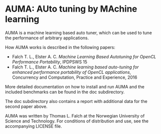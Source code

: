 AUMA: AUto tuning by MAchine learning
=====================================

AUMA is a machine learning based auto tuner, which can be used to tune the performance of arbitrary applications.

How AUMA works is described in the following papers:

* Falch T. L., Elster A. C. *Machine Learning Based Autotuning for OpenCL Performance Portability*, IPDPSWS 15
* Falch T. L., Elster A. C. *Machine learning based auto-tuning for enhanced performance portability of OpenCL applications*, Concurrency and Computation, Practice and Experience, 2016

More detailed documentation on how to install and run AUMA and the included benchmarks can be found in the doc subdirectory.

The doc subdirectory also contains a report with additional data for the second paper above.

AUMA was written by Thomas L. Falch at the Norwegian University of Science and Technology. For conditions of distribution and use, see the accompanying LICENSE file.
